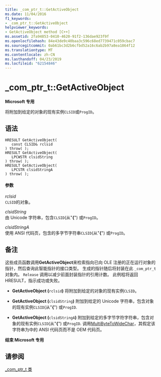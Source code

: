 ```yaml
---
title: _com_ptr_t::GetActiveObject
ms.date: 11/04/2016
f1_keywords:
- _com_ptr_t::GetActiveObject
helpviewer_keywords:
- GetActiveObject method [C++]
ms.assetid: 2fa94853-0410-4620-91f2-136dae923f9f
ms.openlocfilehash: 84e43de9c40baa3c596c68ed7739471c059cbac7
ms.sourcegitcommit: 0ab61bc3d2b6cfbd52a16c6ab2b97a8ea1864f12
ms.translationtype: MT
ms.contentlocale: zh-CN
ms.lasthandoff: 04/23/2019
ms.locfileid: "62154846"
---
```

# <a name="comptrtgetactiveobject"></a>_com_ptr_t::GetActiveObject

**Microsoft 专用**

将附加到给定的对象的现有实例`CLSID`或`ProgID`。

## <a name="syntax"></a>语法

```
HRESULT GetActiveObject(
   const CLSID& rclsid
) throw( );
HRESULT GetActiveObject(
   LPCWSTR clsidString
) throw( );
HRESULT GetActiveObject(
   LPCSTR clsidStringA
) throw( );
```

#### <a name="parameters"></a>参数

*rclsid*<br/>
`CLSID`的对象。

*clsidString*<br/>
由 Unicode 字符串，包含`CLSID`(从"**{**") 或`ProgID`。

*clsidStringA*<br/>
使用 ANSI 代码页，包含的多字节字符串`CLSID`(从"**{**") 或`ProgID`。

## <a name="remarks"></a>备注

这些成员函数调用**GetActiveObject**来检索指向已向 OLE 注册的正在运行对象的指针，然后查询此智能指针的接口类型。 生成的指针随后将封装在此 `_com_ptr_t` 对象内。 `Release` 调用以减少前面封装指针的引用计数。 此例程将返回 HRESULT，指示成功或失败。

- **GetActiveObject (**`rclsid`**)** 将附加到给定的对象的现有实例`CLSID`。

- **GetActiveObject (**`clsidString`**)** 附加到给定的 Unicode 字符串，包含对象的现有实例`CLSID`(从"**{**") 或`ProgID`.

- **GetActiveObject (**`clsidStringA`**)** 附加到给定的多字节字符字符串，包含对象的现有实例`CLSID`(从"**{**") 或`ProgID`. 调用[MultiByteToWideChar](/windows/desktop/api/stringapiset/nf-stringapiset-multibytetowidechar)，其假定该字符串为中的 ANSI 代码页而不是 OEM 代码页。

**结束 Microsoft 专用**

## <a name="see-also"></a>请参阅

[_com_ptr_t 类](../cpp/com-ptr-t-class.md)